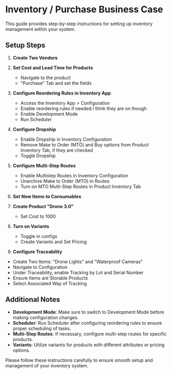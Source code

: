 # Inventory / Purchase Business Case

This guide provides step-by-step instructions for setting up inventory management within your system.

## Setup Steps

1. **Create Two Vendors**
   
2. **Set Cost and Lead Time for Products**
   - Navigate to the product
   - "Purchase" Tab and set the fields

3. **Configure Reordering Rules in Inventory App**
   - Access the Inventory App > Configuration
   - Enable reordering rules if needed I think they are on though
   - Enable Development Mode
   - Run Scheduler

4. **Configure Dropship**
   - Enable Dropship in Inventory Configuration
   - Remove Make to Order (MTO) and Buy options from Product Inventory Tab, if they are checked
   - Toggle Dropship

5. **Configure Multi-Step Routes**
   - Enable Multistep Routes in Inventory Configuration
   - Unarchive Make to Order (MTO) in Routes
   - Turn on MTO Multi-Step Routes in Product Inventory Tab

6. **Set New Items to Consumables**

7. **Create Product "Drone 3.0"**
   - Set Cost to 1000

8. **Turn on Variants**
   - Toggle in configs
   - Create Variants and Set Pricing

10. **Configure Traceability**
   - Create Two Items: "Drone Lights" and "Waterproof Cameras"
   - Navigate to Configuration
   - Under Traceability, enable Tracking by Lot and Serial Number
   - Ensure Items are Storable Products
   - Select Associated Way of Tracking

## Additional Notes

- **Development Mode**: Make sure to switch to Development Mode before making configuration changes.
- **Scheduler**: Run Scheduler after configuring reordering rules to ensure proper scheduling of tasks.
- **Multi-Step Routes**: If necessary, configure multi-step routes for specific products.
- **Variants**: Utilize variants for products with different attributes or pricing options.

Please follow these instructions carefully to ensure smooth setup and management of your inventory system.

